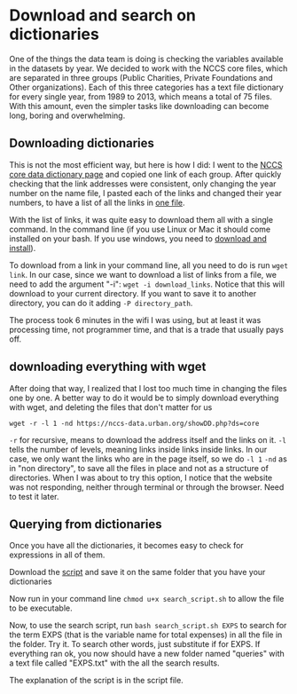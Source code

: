 # Download and search on dictionaries


One of the things the data team is doing is checking the variables available in the datasets by year. We decided to work with the NCCS core files, which are separated in three groups (Public Charities, Private Foundations and Other organizations). Each of this three categories has a text file dictionary for every single year, from 1989 to 2013, which means a total of 75 files. With this amount, even the simpler tasks like downloading can become long, boring and overwhelming. 

## Downloading dictionaries

This is not the most efficient way, but here is how I did: I went to the [NCCS core data dictionary page](https://nccs-data.urban.org/showDD.php?ds=core) and copied one link of each group. After quickly checking that the link addresses were consistent, only changing the year number on the name file, I pasted each of the links and changed their year numbers, to have a list of all the links in [one file](download_links).


With the list of links, it was quite easy to download them all with a single command. In the command line (if you use Linux or Mac it should come installed on your bash. If you use windows, you need to [download and install](https://eternallybored.org/misc/wget/)). 

To download from a link in your command line, all you need to do is run `wget link`. In our case, since we want to download a list of links from a file, we need to add the argument "-i": `wget -i download_links`. Notice that this will download to your current directory. If you want to save it to another directory, you can do it adding `-P directory_path`. 

The process took 6 minutes in the wifi I was using, but at least it was processing time, not programmer time, and that is a trade that usually pays off.

## downloading everything with wget

After doing that way, I realized that I lost too much time in changing the files one by one. A better way to do it would be to simply download everything with wget, and deleting the files that don't matter for us

`wget -r -l 1 -nd https://nccs-data.urban.org/showDD.php?ds=core`

`-r` for recursive, means to download the address itself and the links on it. 
`-l` tells the number of levels, meaning links inside links inside links. In our case, we only want the links who are in the page itself, so we do `-l 1`
`-nd` as in "non directory", to save all the files in place and not as a structure of directories.
When I was about to try this option, I notice that the website was not responding, neither through terminal or through the browser. Need to test it later.

## Querying from dictionaries

Once you have all the dictionaries, it becomes easy to check for expressions in all of them.

Download the [script](search_script.sh) and save it on the same folder that you have your dictionaries

Now run in your command line `chmod u+x search_script.sh` to allow the file to be executable.

Now, to use the search script, run `bash search_script.sh EXPS` to search for the term EXPS (that is the variable name for total expenses) in all the file in the folder. Try it. To search other words, just substitute if for EXPS. If everything ran ok, you now should have a new folder named "queries" with a text file called "EXPS.txt" with the all the search results.

The explanation of the script is in the script file.
